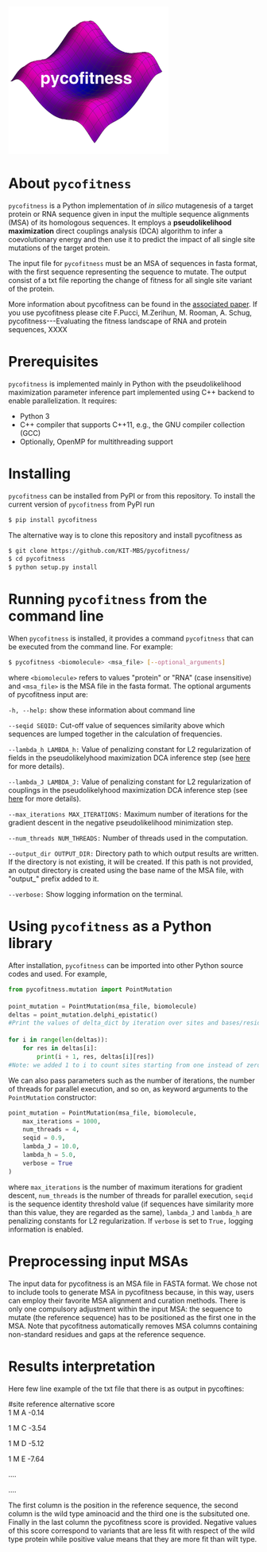 <img width="322" alt="222" src="Logo.png">



# About `pycofitness`
`pycofitness` is a Python implementation of *in silico* mutagenesis of a target protein or RNA sequence given in input the multiple sequence alignments (MSA) of its homologous sequences. It employs a **__pseudolikelihood maximization__**  direct couplings analysis (DCA) algorithm to infer a coevolutionary energy and then use it to predict the impact of all single site mutations of the target protein. 

The input file for `pycofitness` must be an MSA of sequences in fasta format, with the first sequence representing the sequence to mutate. The output consist of a txt file reporting the change of fitness for all single site variant of the protein. 

More information about pycofitness can be found in the [associated paper](www.google.it). If you use pycofitness please cite F.Pucci, M.Zerihun, M. Rooman, A. Schug, pycofitness---Evaluating the fitness landscape of RNA and protein sequences, XXXX

# Prerequisites
`pycofitness` is implemented mainly in Python with the pseudolikelihood maximization parameter inference part implemented using C++ backend to enable parallelization. It requires: 
* Python 3
* C++ compiler that supports C++11, e.g., the GNU compiler collection (GCC)
* Optionally, OpenMP for multithreading support

# Installing

`pycofitness` can be installed from PyPI or from this repository. To install the current version of `pycofitness` from PyPI run 

```bash
$ pip install pycofitness
```
The alternative way is to clone this repository and install pycofitness as 

```bash
$ git clone https://github.com/KIT-MBS/pycofitness/
$ cd pycofitness
$ python setup.py install
```


# Running `pycofitness` from the command line
When `pycofitness` is installed, it provides a command `pycofitness` that can be executed from the command line.
For example:
```bash
$ pycofitness <biomolecule> <msa_file> [--optional_arguments]
``` 
where `<biomolecule>` refers to values "protein" or "RNA" (case insensitive) and `<msa_file>` is the MSA file in the fasta format. 
The optional arguments of pycofitness input are:

`-h, --help:` show these information about command line

`--seqid SEQID:` Cut-off value of sequences similarity above which sequences are lumped together in the calculation of frequencies.

`--lambda_h LAMBDA_h:` Value of penalizing constant for L2 regularization of fields in the pseudolikelyhood maximization DCA inference step (see [here](https://oup.silverchair-cdn.com/oup/backfile/Content_public/Journal/bioinformatics/36/7/10.1093_bioinformatics_btz892/2/bioinformatics_36_7_2264_s2.pdf?Expires=1702572670&Signature=02fkMyK1WmMFw69v-CfRjpNnzeLsLetV7xNIyi6RGIbgMYTyWjckjd4jxtF6XseVwe5E8JL2v4mWdUXm26C5pMtl5zlaN8zrWDanolXkgLI6dMK~9DvP-mZtEbQus49g34~wi7w~nXbBBtdzzlyFYLTlM1HIMn8i2TRzVAEKECdq~4UAccxZ1MIo1-A-fhsBqb8ZS0n7wqeimPFimgq~Tvi3nmiI1h0ud7eNh7JSaDQ-WPdIKRACOPEd1m1w5EP79NqgUuSlQvuKxnHvORaWwdTcZW0EtLpYk5-TtJWxU5szujvlrFCnSeFDeDWpX5darWr~O8Q35NfZaUsi0N8yCw__&Key-Pair-Id=APKAIE5G5CRDK6RD3PGA) for more details).

`--lambda_J LAMBDA_J:` Value of penalizing constant for L2 regularization of couplings in the pseudolikelyhood maximization DCA inference step (see [here](https://oup.silverchair-cdn.com/oup/backfile/Content_public/Journal/bioinformatics/36/7/10.1093_bioinformatics_btz892/2/bioinformatics_36_7_2264_s2.pdf?Expires=1702572670&Signature=02fkMyK1WmMFw69v-CfRjpNnzeLsLetV7xNIyi6RGIbgMYTyWjckjd4jxtF6XseVwe5E8JL2v4mWdUXm26C5pMtl5zlaN8zrWDanolXkgLI6dMK~9DvP-mZtEbQus49g34~wi7w~nXbBBtdzzlyFYLTlM1HIMn8i2TRzVAEKECdq~4UAccxZ1MIo1-A-fhsBqb8ZS0n7wqeimPFimgq~Tvi3nmiI1h0ud7eNh7JSaDQ-WPdIKRACOPEd1m1w5EP79NqgUuSlQvuKxnHvORaWwdTcZW0EtLpYk5-TtJWxU5szujvlrFCnSeFDeDWpX5darWr~O8Q35NfZaUsi0N8yCw__&Key-Pair-Id=APKAIE5G5CRDK6RD3PGA) for more details).

`--max_iterations MAX_ITERATIONS:` Maximum number of iterations for the gradient descent in the negative pseudolikelihood minimization step.

 `--num_threads NUM_THREADS:` Number of threads used in the computation.

 `--output_dir OUTPUT_DIR:` Directory path to which output results are written. If the directory is not existing, it will be created. If this path is not provided, an output directory is created using the base name of the MSA file, with "output_" prefix added to it.

 `--verbose:` Show logging information on the terminal.
 

# Using `pycofitness` as a Python library
After installation, `pycofitness` can be imported into other Python source codes and used. For example,  

```python 
from pycofitness.mutation import PointMutation

point_mutation = PointMutation(msa_file, biomolecule)
deltas = point_mutation.delphi_epistatic()
#Print the values of delta_dict by iteration over sites and bases/residues

for i in range(len(deltas)):
    for res in deltas[i]:
        print(i + 1, res, deltas[i][res])
#Note: we added 1 to i to count sites starting from one instead of zero.
```
We can also pass parameters such as the number of iterations, the number of threads for parallel execution, and so on, as 
keyword arguments to the `PointMutation` constructor:
```python 
point_mutation = PointMutation(msa_file, biomolecule,
    max_iterations = 1000,
    num_threads = 4,
    seqid = 0.9,
    lambda_J = 10.0,
    lambda_h = 5.0,
    verbose = True
)
```
where `max_iterations` is the number of maximum iterations for gradient descent, `num_threads` is the number of 
threads for parallel execution, `seqid` is the sequence identity threshold value (if sequences have similarity more than this value, they are regarded as the same), `lambda_J` and `lambda_h` are penalizing constants for L2 regularization. If `verbose` is set to `True,` logging information is enabled.

# Preprocessing input MSAs

The input data for pycofitness is an MSA file in FASTA format. We chose not to include tools to generate MSA in pycofitness because, in this way, users can employ
their favorite MSA alignment and curation methods. There is only one compulsory adjustment within the input MSA: the sequence
to mutate (the reference sequence) has to be positioned as the first one in the MSA. Note that pycofitness automatically removes MSA columns containing non-standard residues and gaps at the reference sequence.

# Results interpretation

Here few line example of the txt file that there is as output in pycoftines:

#site	reference	alternative	score<br> 1	M	A	-0.14<br>

1	M	C	-3.54

1	M	D	-5.12

1	M	E	-7.64

....

....

The first column is the position in the reference sequence, the second column is the wild type aminoacid and the third one is the subsituted one. Finally in the last column the pycofitness score is provided. Negative values of this score correspond to variants that are less fit with respect of the wild type protein while positive value means that they are more fit than wilt type.


